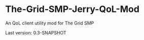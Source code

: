 # The-Grid-SMP-Jerry-QoL-Mod
An QoL client utility mod for The Grid SMP

Last version: 0.3-SNAPSHOT
